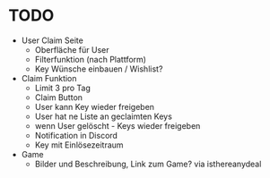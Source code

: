 # TODO
- User Claim Seite
  - Oberfläche für User
  - Filterfunktion (nach Plattform)
  - Key Wünsche einbauen / Wishlist?
- Claim Funktion
  - Limit 3 pro Tag
  - Claim Button
  - User kann Key wieder freigeben
  - User hat ne Liste an geclaimten Keys
  - wenn User gelöscht - Keys wieder freigeben
  - Notification in Discord
  - Key mit Einlösezeitraum
- Game
  - Bilder und Beschreibung, Link zum Game? via isthereanydeal